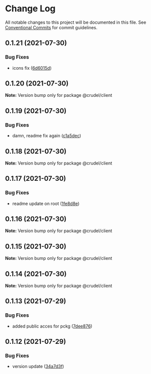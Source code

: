 # Change Log

All notable changes to this project will be documented in this file.
See [Conventional Commits](https://conventionalcommits.org) for commit guidelines.

## 0.1.21 (2021-07-30)


### Bug Fixes

* icons fix ([6d6015d](https://github.com/oszlanyikornel/crudel/commit/6d6015d2cf7239956f2046a5e8673b2b81a1a81f))





## 0.1.20 (2021-07-30)

**Note:** Version bump only for package @crudel/client





## 0.1.19 (2021-07-30)


### Bug Fixes

* damn, readme fix again ([c1a5dec](https://github.com/oszlanyikornel/crudel/commit/c1a5dec527b73dba3abbe0fbda84dc67620339d7))





## 0.1.18 (2021-07-30)

**Note:** Version bump only for package @crudel/client





## 0.1.17 (2021-07-30)


### Bug Fixes

* readme update on root ([1fe8d8e](https://github.com/oszlanyikornel/crudel/commit/1fe8d8e376e48aed7b5a1ca19216a1273cbc1796))





## 0.1.16 (2021-07-30)

**Note:** Version bump only for package @crudel/client





## 0.1.15 (2021-07-30)

**Note:** Version bump only for package @crudel/client





## 0.1.14 (2021-07-30)

**Note:** Version bump only for package @crudel/client





## 0.1.13 (2021-07-29)


### Bug Fixes

* added public acces for pckg ([7dee876](https://github.com/oszlanyikornel/crudel/commit/7dee8767fa31c6e3e67482783c32eb7ab9720413))





## 0.1.12 (2021-07-29)


### Bug Fixes

* version update ([34a7d3f](https://github.com/oszlanyikornel/crudel/commit/34a7d3f4a7f906a99b77e11d9b693fdf36e9cf0a))
